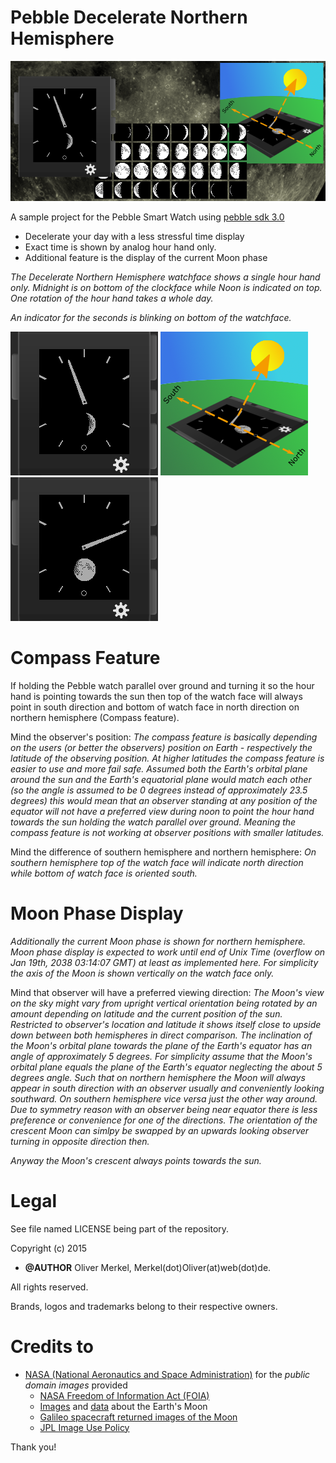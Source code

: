 Pebble Decelerate Northern Hemisphere
=====================================

![Marketing Banner](../res/decelerate720x320.png)

A sample project for the Pebble Smart Watch
using [pebble sdk 3.0](https://developer.getpebble.com/sdk)

* Decelerate your day with a less stressful time display
* Exact time is shown by analog hour hand only.
* Additional feature is the display of the current Moon phase

_The Decelerate Northern Hemisphere watchface shows a single hour hand only.
Midnight is on bottom of the clockface while Noon is indicated on top.
One rotation of the hour hand takes a whole day._

_An indicator for the seconds is blinking on bottom of the watchface._

![Watchface](../res/screenshot_watchface_1.png)
![Compass feature](../res/screenshot_compass_1.png)
![Just before full Moon](../res/screenshot_watchface_2.png)

# Compass Feature

If holding the Pebble watch parallel over ground and turning it so the
hour hand is pointing towards the sun then top of the watch face will
always point in south direction and bottom of watch face in north
direction on northern hemisphere (Compass feature).

Mind the observer's position: _The compass feature is
basically depending on the users (or better the observers)
position on Earth - respectively the latitude of
the observing position. At higher latitudes the compass feature
is easier to use and more fail safe. Assumed both the Earth's
orbital plane around the sun and the Earth's equatorial plane
would match each other (so the angle is assumed to be 0 degrees
instead of approximately 23.5 degrees) this would mean that
an observer standing at any position of the equator
will not have a preferred view during noon to point the hour hand
towards the sun holding the watch parallel over ground. Meaning the
compass feature is not working at observer positions with smaller
latitudes._

Mind the difference of southern hemisphere and northern hemisphere:
_On southern hemisphere top of the watch face will indicate north
direction while bottom of watch face is oriented south._ 

# Moon Phase Display

_Additionally the current Moon phase is shown for
northern hemisphere. Moon phase display is expected to work until end of
Unix Time (overflow on Jan 19th, 2038 03:14:07 GMT) at least as
implemented here. For simplicity the axis of the Moon is shown
vertically on the watch face only._

Mind that observer will have a preferred viewing direction:
_The Moon's view on the sky might vary from upright vertical
orientation being rotated by an amount depending on latitude
and the current position of the sun. Restricted to observer's
location and latitude it shows itself close to upside down
between both hemispheres in direct comparison. The
inclination of the Moon's orbital plane towards the
plane of the Earth's equator has an
angle of approximately 5 degrees. For
simplicity assume that the Moon's orbital
plane equals the plane of the Earth's equator
neglecting the about 5 degrees angle. Such that on northern
hemisphere the Moon will always appear in south direction with
an observer usually and conveniently looking southward. On
southern hemisphere vice versa just the other way around.
Due to symmetry reason with an observer being near equator
there is less preference or convenience for one of the
directions. The orientation of the crescent Moon can simlpy
be swapped by an upwards looking observer turning in opposite
direction then._

_Anyway the Moon's crescent always points towards the sun._

# Legal

See file named LICENSE being part of the repository.

Copyright (c) 2015

* __@AUTHOR__ Oliver Merkel, Merkel(dot)Oliver(at)web(dot)de.

All rights reserved.

Brands, logos and trademarks belong to their respective owners.

# Credits to

* [NASA (National Aeronautics and Space Administration)](http://www.nasa.gov) for the _public domain images_ provided
    * [NASA Freedom of Information Act (FOIA)](http://www.nasa.gov/FOIA/index.html)
    * [Images](http://moon.nasa.gov/images.cfm) and [data](http://www.nasa.gov/moon) about the Earth's Moon
    * [Galileo spacecraft returned images of the Moon](http://photojournal.jpl.nasa.gov/catalog/PIA00405)
    * [JPL Image Use Policy](http://www.jpl.nasa.gov/imagepolicy)

Thank you!
